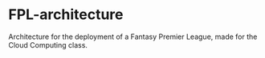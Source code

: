 # FPL-architecture
Architecture for the deployment of a Fantasy Premier League, made for the Cloud  Computing class.
